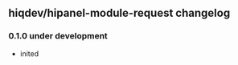 hiqdev/hipanel-module-request changelog
---------------------------------------

### 0.1.0 under development

- inited

